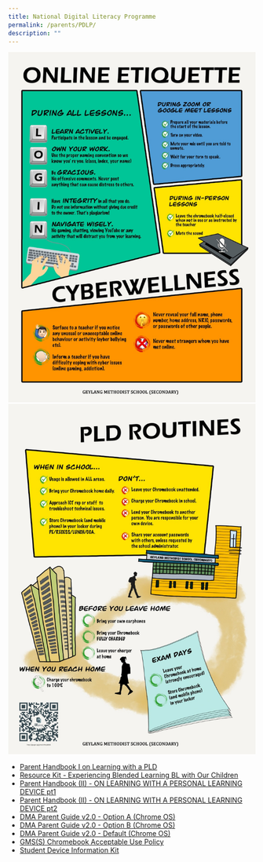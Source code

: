 ```yaml
---
title: National Digital Literacy Programme
permalink: /parents/PDLP/
description: ""
---
```

![](/images/GMS(S)%20PLD%20Acceptable%20User%20Policy.jpg)
![](/images/GMS(S)%20PLD%20Routines%20for%20Students.jpg)
*   [Parent Handbook I on Learning with a PLD](/files/Parent-Handbook-I-on-Learning-with-a-PLD.pdf)
*  [ Resource Kit - Experiencing Blended Learning BL with Our Children](/files/Resource-Kit-Experiencing-Blended-Learning-BL-with-Our-Children.pdf)
*   [Parent Handbook (II) - ON LEARNING WITH A PERSONAL LEARNING DEVICE pt1](/files/ParentHB2%20pt1.pdf)
*   [Parent Handbook (II) - ON LEARNING WITH A PERSONAL LEARNING DEVICE pt2](/files/ParentHB2%20pt2.pdf)
*  [ DMA Parent Guide v2.0 - Option A (Chrome OS)](/files/DMA-Parent-Guide-v2-Option-A-Chrome-OS.pdf)
*  [ DMA Parent Guide v2.0 - Option B (Chrome OS)](/files/DMA-Parent-Guide-v2-Option-B-Chrome-OS.pdf)
*   [ DMA Parent Guide v2.0 - Default (Chrome OS)](/files/DMA-Parent-Guide-v2-Default-Chrome-OS.pdf)
*  [ GMS(S) Chromebook Acceptable Use Policy](/files/GMSS-Chromebook-Acceptable-Use-Policy.pdf)
*  [Student Device Information Kit](/files/Student%20Device%20Information%20Kit_23%20Jun%2022.pdf)

